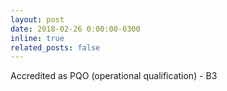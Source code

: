 ```yaml
---
layout: post
date: 2018-02-26 0:00:00-0300
inline: true
related_posts: false
---
```


Accredited as PQO (operational qualification) - B3

